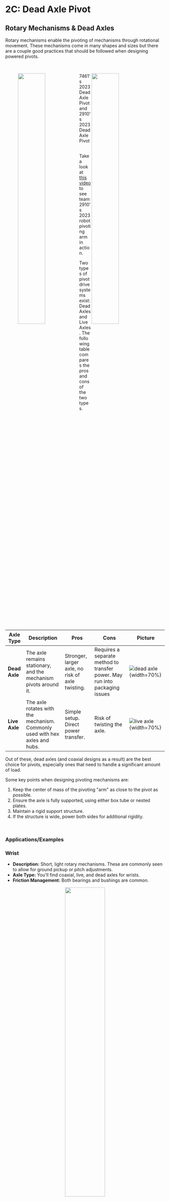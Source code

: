 <style>
    .centeredImages {
        display: inline-block;
        margin-left: auto;
        margin-right: auto;
        height: 60px; 
    }
    details {
        font-size: 0.7rem !important;
    }    
    
    #wrapper{
    text-align:center;
    }

</style>

# 2C: Dead Axle Pivot

## Rotary Mechanisms & Dead Axles
Rotary mechanisms enable the pivoting of mechanisms through rotational movement. These mechanisms come in many shapes and sizes but there are a couple good practices that should be followed when designing powered pivots.

<br>
<figure><img align="left"  src="/img/design-guide/stage2-pivot/sushiPivot.webp" width="45%"><img align="right" src="/img/mechanism-examples/pivots/2910/2910pivotcropped.webp" width="45%"></figure>
<figcaption>7461's 2023 Dead Axle Pivot and 2910's 2023 Dead Axle Pivot</figcaption>
<br>

Take a look at [this video](https://youtu.be/R5r28-MQqzg?si=wgrmD0YIbUkkHDyv&t=65) to see team 2910's 2023 robot pivoting arm in action. 

Two types of pivot drive systems exist: Dead Axles and Live Axles. The following table compares the pros and cons of the two types.


| **Axle Type** | **Description**  | **Pros**   | **Cons**  | **Picture** | 
|---------------|------------------------------------------------------------|--------------------------|-----------------------------------|------|
| **Dead Axle** | The axle remains stationary, and the mechanism pivots around it.   | Stronger, larger axle, no risk of axle twisting.| Requires a separate method to transfer power. May run into packaging issues  | ![dead axle](\img\design-guide\stage2-pivot\dead-axle-side.webp){width=70%}
| **Live Axle** | The axle rotates with the mechanism. Commonly used with hex axles and hubs.| Simple setup. Direct power transfer.  | Risk of twisting the axle. | ![live axle](\img\design-guide\stage2-pivot\liveAxlePivot.webp){width=70%}

Out of these, dead axles (and coaxial designs as a result) are the best choice for pivots, especially ones that need to handle a significant amount of load.

Some key points when designing pivoting mechanisms are: 

1. Keep the center of mass of the pivoting "arm" as close to the pivot as possible.
2. Ensure the axle is fully supported, using either box tube or nested plates.
3. Maintain a rigid support structure.
4. If the structure is wide, power both sides for additional rigidity.

<br>

### Applications/Examples

### Wrist
- **Description:** Short, light rotary mechanisms. These are commonly seen to allow for ground pickup or pitch adjustments.
- **Axle Type:** You'll find coaxial, live, and dead axles for wrists. 
- **Friction Management:** Both bearings and bushings are common. 
<center><img src="\img\design-guide\stage2-pivot\973-wrist.webp" width="50%"></center>

### Large Pivots
- **Description:** Include pink arms, pivoting elevators, and large arms.
- **Axle Type:** Dead axle is preferred; consider using 35 chain for heavy loads.
- **Friction Management:** Bushings are more common, though thin x contact bearings are used occasionally.
<center><img src="\img\design-guide\stage2-pivot\2910-pivot.webp" width="50%"></center>

### High Load Short Pivot
- **Description:** Pivots full mechanisms such as a shooter to adjust shot angle.
- **Axle Type:** Dead axle recommended with bearings or bushings.
- **Power Transmission:** Rack and pinion are gaining popularity.
<center><img src="\img\design-guide\stage2-pivot\citrus-pivot.webp" width="50%"></center>

Other mechanism examples and deep dives for pivots can be found on the [pivots page](/mechanism-examples/pivots/). The mechanism fundamentals page is yet to be made but will also be a helpful resource.


<br>

## Project

This stage's project is a simple dead axle pivot, not for any specific game or in a specific context, but one that teaches concepts that would allow one to apply it to any rotary mechanism.

<center><img src="/img/design-guide/stage2-pivot/Top Level Pivot.webp" width="70%"></center>

The reference is provided in [**this document**](https://cad.onshape.com/documents/f781e567eaf7542338c1c0fe/w/168c72076cea4a10ae424f16/e/b3ca833c47e02e056cc1609f?renderMode=0&uiState=66c67dcad558b60d99f98938). You should model a copy of it in your own document. The mechanism design concepts, decisions made for this design, and a basic guide are all provided below.

### Requirements
- **Reduction:** Use Max planetaries.
- **Chain:** Utilize 25 chain with a large sprocket reduction.
- **Axle:** Use 7/8 inch tube for the dead axle and ensure proper support.

### Engineering Concepts & Decisions

The following sections describe the intentions and concepts behind the design of the pivot you will be copying. This helps integrate functional mechanism design with the differing CAD concepts for each mechanism for a complete lesson.

??? Concept "Strength"

    The primary considerations for the strength of a pivot are the rigidity (resistance to bending) and resistance to twisting. Dead axles provide superior strength to live axles due to the way they don't transmit any load and can be fastened to the rest of the structure. Larger round tube (such as 3/4" and 7/8" diameter) is preferred to 1/2" hex for its strength-to-weight ratio and resistance to twisting.

??? Concept "Friction"

    Friction must be minimized since the mechanism pivots around the axle. This can be done using either bushings or bearings. Bushings can handle higher loads at lower speeds, while bearings are more suited for higher speeds and lower loads, but larger bearings can be used for large dead axles. Bushings are used for this dead axle example because they package well, are suitable for the low speeds and potential higher loads of an arm, and it is easy to source ones made specifically for sprockets and tube from FRC vendors.

    <div id="wrapper">
        <img id="centeredImages" border="0" src="/img/design-guide/stage2-pivot/wcpbushing.webp"  width="30%">
        <img id="centeredImages" border="0" src="/img/design-guide/stage2-pivot/xcontact.webp" width="30%">
    <figcaption>A stepped bushing and a large x contact bearing sometimes used for large dead axles.</figcaption>
    </div>

??? Concept "Power Transmission"

    Sprocket and chain is used for transmitting power due to the load rating for chain and extremely low chance of it slipping. Using large sprockets bolted to the mechanism helps reduce backlash and increase load capacity, while ensuring that the axle remains a dead axle. Torque is transmitted directly to the rotating mechanism from the sprocket, while the entire thing only uses the axle as a structural member to rotate on.

    <br>
    <figure>
    <img src="\img\design-guide\stage2-pivot\power-example.webp" alt="Power Example" width="60%">
    <figcaption> A chain and Sprocket</figcaption>
    </figure>
    <br>

??? Concept "Tensioning"

    To accommodate chain stretch over the course of a season and reduce backlash, an active tensioning system is required. If enough chain length is available, **inline tensioners** such as turnbuckles and Spartan tensioners are the simplest way to tension the chain. If there isn't enough space for an inline tensioner (if the chain moves too much, the tensioner might run into either of the sprockets), other methods, such as moving the position of one of the sprockets with a sliding or rotating gearbox or stage, may be used. 

    <div id="wrapper">
        <img id="centeredImages" border="0" src="/img/design-guide/stage2-pivot/turnbuckle.webp" width="30%">
        <img id="centeredImages" border="0" src="/img/design-guide/stage2-pivot/spartan_tensioner.webp" width="30%">
    <figcaption>Two types of inline tensioners, a turnbuckle and a Spartan tensioner</figcaption>
    </div>

    For this design, enough chain length was provided for a simple inline spartan tensioner to work well.


??? Concept "Other Sources of Backlash"

    Especially for pivots, which you want to make as rigid as possible for better control, you want to take steps to reduce the backlash as much as possible.

    | **Source**        | **Details**  | **Solution**  |
    |-------------------|---------------------------------------------------------------|-----------------------------------------------------------------------------------------------|
    | **Hex Interfaces**| Gaps in hex to hex hole interfaces create backlash. | Use shim tape to reduce gaps.  |
    | **Sprocket Clocking** | Ensure correct alignment of sprockets to prevent uneven movement.   | Align notches on both sides. |
    | **Mounting Slop** | Loose bolt-to-hole interfaces can introduce slop.  | Use proper bolting and strong spacers. |
    | **Reduction Stages**| More stages increase backlash. | Keep stages to 3 or fewer for optimal performance.|

    Details on these solutions are gone over in [the design fundamentals page about designing for controllability](../../design-fundamentals/design-writeups/DFC.md).



<br>

### Master Sketch

The master sketch is very simple as it uses maxplanetaries for most of the reduction. 

1. Use the origin cube featurescript to insert the origin cube
2. Dimension the cross bar
3. Lay out the pivot location and driving sprocket position above the cross bar. Dimension a construction line between them a distance that will give enough chain length to use an inline tensioner.
4. Create construction circles to represent the pitch circles of both sprockets and the diameter of the motor.

<center><img src="/img/design-guide/stage2-pivot/pivotMasterSketch.webp" width="70%"></center>

### Part Studio

1. Create a mate connector on the pivot point of the master sketch, owned by the origin cube. This will be used in the top level assembly to define motion between the subassemblies.
2. Create the cross bar tubes
3. Create the pivot support plates
4. Create the chain and hex axle using featurescripts
5. Create the dead axle tube, spacer, and washer.
6. Create the tubes for the arm, including access holes for bolts.
7. Create the plate to space the sprocket off from the arm.
8. Name and give materials and appearances to all your parts

<center><img src="/img/design-guide/stage2-pivot/PivotPartStudio.webp" width="70%"></center>

!!! Note
    Keep in mind you should be creating folders for related features while modeling the mechanism! It's easier doing it throughout the process than saving all the clean-up for the end.

### Assembly

Because this subsystem contains a static part and a moving part, we want to separate them into rigid (no movement) assemblies, then combine them at the top level. This makes load times significantly less.

Create an assembly for the static parts, insert the parts and origin cube from the part studio with the green checkmark, and group them together. Fasten the origin cube to the origin. Add the rest of the parts from the part studio, MKCAD, and standard content, using replicate and patterns when you can.

<center><img src="/img/design-guide/stage2-pivot/Dead Axle Subassembly.webp" width="60%"></center>

Create an assembly for the arm portion of the mechanism and do the same thing as above to complete the assembly and make it rigid.

<center><img src="/img/design-guide/stage2-pivot/Arm Subassembly.webp" width="60%"></center>

!!! Tip
    Below is an example of the instance list of a rigid assembly. Notice the icon in the top left indicating it's rigid. You can tell what can still move in the assembly by a "degree of freedom" icon (3 arrows to indicate the 3 axis.)
    <center><img src="/img/design-guide/stage2-pivot/deadAxleInstanceList.webp" width="20%"></center>

Now create a top level assembly and insert the static assembly (fasten to the origin) and intake arm assembly. Create a revolute mate between the mate connectors from the origin cubes in both assemblies and add a limit to it. This completes the deadaxle pivot assembly.

<center><img src="/img/design-guide/stage2-pivot/Top Level Pivot.webp" width="70%"></center>

## Summary

You've completed Stage 2C! To summarize what you've learned in this stage:

- Different types of axle usage
- Principles of designing a good pivot
- Applications of pivots (wrists, arms)
- One way of tensioning chain
- Different sources of backlash in a power transmission
- How to model a subsystem with multiple moving parts using the origin cube

This mechanism being completed leads to many more mechanisms that have multiple moving parts. Most robots have at least one pivot, though each one can be designed differently depending on the use case and packaging. Each pivot has some things in common though: try to minimize backlash, use a dead axle (usually with chain), and it will obviously need a power transmission included. In the next stage, you'll apply very similar concepts to an intake with a pivot and several rollers.

<br>
